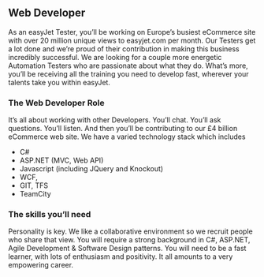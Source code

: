 ## Web Developer
   
As an easyJet Tester, you’ll be working on Europe’s busiest eCommerce site 
with over 20 million unique views to easyjet.com per month. Our Testers get 
a lot done and we’re proud of their contribution in making this business incredibly 
successful.  We are looking for a couple more energetic Automation Testers 
who are passionate about what they do. What’s more, you’ll be receiving all 
the training you need to develop fast, wherever your talents take you within easyJet.

### The Web Developer Role

It’s all about working with other Developers. You’ll chat. You’ll ask questions. 
You’ll listen. And then you’ll be contributing to our £4 billion eCommerce web site. 
We have a varied technology stack which includes 

- C#
- ASP.NET (MVC, Web API)
- Javascript (including JQuery and Knockout)
- WCF, 
- GIT, TFS
- TeamCity

### The skills you’ll need

Personality is key. We like a collaborative environment so we recruit people who share 
that view. You will require a strong background in C#, ASP.NET, Agile Development & 
Software Design patterns. You will need to be a fast learner, with lots of enthusiasm 
and positivity. It all amounts to a very empowering career.
